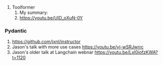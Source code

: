 1. Toolformer
	1. My summary: 
	2. https://youtu.be/UID_oXuN-0Y


### Pydantic
1. https://github.com/jxnl/instructor
2. Jason's talk with more use cases https://youtu.be/yj-wSRJwrrc
3. Jason's older talk at Langchain webnar https://youtu.be/LxI0iofzKWA?t=1120
